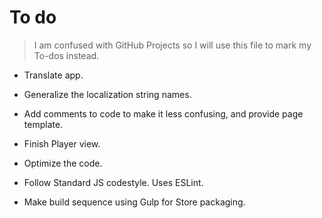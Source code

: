 # To do

> I am confused with GitHub Projects so I will use this file to mark my To-dos instead.

- Translate app.

- Generalize the localization string names.

- Add comments to code to make it less confusing, and provide page template.

- Finish Player view.

- Optimize the code.

- Follow Standard JS codestyle. Uses ESLint.

- Make build sequence using Gulp for Store packaging. 
